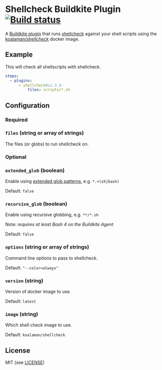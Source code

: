 # Shellcheck Buildkite Plugin [![Build status](https://badge.buildkite.com/c5e8fc8efd91713b2f64222a79fb65d5ac3aa5c6717956b29b.svg?branch=master)](https://buildkite.com/buildkite/plugins-shellcheck)

A [Buildkite plugin](https://buildkite.com/docs/agent/v3/plugins) that runs [shellcheck](https://github.com/koalaman/shellcheck) against your shell scripts using the [koalaman/shellcheck](https://hub.docker.com/r/koalaman/shellcheck/) docker image.

## Example

This will check all shellscripts with shellcheck.

```yml
steps:
  - plugins:
      - shellcheck#v1.3.0:
          files: scripts/*.sh
```

## Configuration

### Required

### `files` (string or array of strings)

The files (or globs) to run shellcheck on.

### Optional

### `extended_glob` (boolean)

Enable using [extended glob patterns](https://www.gnu.org/software/bash/manual/html_node/Pattern-Matching.html), e.g. `*.+(sh|bash)`

Default: `false`

### `recursive_glob` (boolean)

Enable using recursive globbing, e.g. `**/*.sh`

Note: _requires at least Bash 4 on the Buildkite Agent_

Default: `false`

### `options` (string or array of strings)

Command line options to pass to shellcheck.

Default: `"--color=always"`

### `version` (string)

Version of docker image to use.

Default: `latest`

### `image` (string)

Which shell check image to use.

Default: `koalaman/shellcheck`

## License

MIT (see [LICENSE](LICENSE))
